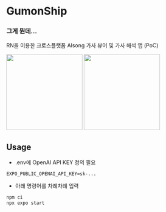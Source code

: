 # GumonShip

### 그게 뭔데...

RN을 이용한 크로스플랫폼 Alsong 가사 뷰어 및 가사 해석 앱 (PoC)

<img src="https://github.com/JellyBrick/GumonShip/assets/16558115/fbe4f129-557d-413e-88fa-179b48105cd5" width="200" />
<img src=https://github.com/JellyBrick/GumonShip/assets/16558115/72caa211-bc99-45aa-b3d3-5a8fc06bdafd" width="200" />

## Usage

- .env에 OpenAI API KEY 정의 필요
```env
EXPO_PUBLIC_OPENAI_API_KEY=sk-...
```
- 아래 명령어를 차례차례 입력
```bash
npm ci
npx expo start
```
